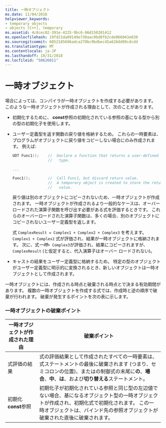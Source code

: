 ```yaml
---
title: 一時オブジェクト
ms.date: 11/04/2016
helpviewer_keywords:
- temporary objects
- objects [C++], temporary
ms.assetid: 4c8cec02-391e-4225-9bc6-06d150201412
ms.openlocfilehash: 19fd21da09149e730aac9bd0fb2cde066043e030
ms.sourcegitcommit: 6052185696adca270bc9bdbec45a626dd89cdcdd
ms.translationtype: MT
ms.contentlocale: ja-JP
ms.lasthandoff: 10/31/2018
ms.locfileid: "50626011"
---
```

# <a name="temporary-objects"></a>一時オブジェクト

場合によっては、コンパイラが一時オブジェクトを作成する必要があります。 このような一時オブジェクトが作成される理由として、次のことがあります。

- 初期化するために、 **const**参照の初期化されている参照の基になる型から別の型の初期化子を使用します。

- ユーザー定義型を返す関数の戻り値を格納するため。 これらの一時要素は、プログラムがオブジェクトに戻り値をコピーしない場合にのみ作成されます。 例えば:

    ```cpp
    UDT Func1();    //  Declare a function that returns a user-defined
                    //   type.

    ...

    Func1();        //  Call Func1, but discard return value.
                    //  A temporary object is created to store the return
                    //   value.
    ```

   戻り値は別のオブジェクトにコピーされないため、一時オブジェクトが作成されます。 一時オブジェクトが作成されるより一般的なケースは、オーバーロードされた演算子関数を呼び出す必要がある式を評価するときです。 これらのオーバーロードされた演算子関数は、多くの場合、別のオブジェクトにコピーされないユーザー定義型を返します。

   式 `ComplexResult = Complex1 + Complex2 + Complex3` を考えます。 `Complex1 + Complex2` 式が評価され、結果が一時オブジェクトに格納されます。 次に、式*一時*`+ Complex3`が評価され、結果にコピーされますが、 `ComplexResult` (と仮定すると、代入演算子はオーバー ロードされない)。

- キャストの結果をユーザー定義型に格納するため。 特定の型のオブジェクトがユーザー定義型に明示的に変換されるとき、新しいオブジェクトは一時オブジェクトとして作成されます。

一時オブジェクトには、作成される時点と破棄される時点とで決まる有効期間があります。 複数の一時オブジェクトを作成する式では、作成時と逆の順序で破棄が行われます。 破棄が発生するポイントを次の表に示します。

### <a name="destruction-points-for-temporary-objects"></a>一時オブジェクトの破棄ポイント

|一時オブジェクトが作成された理由|破棄ポイント|
|------------------------------|-----------------------|
|式評価の結果|式の評価結果として作成されたすべての一時要素は、式ステートメントの最後に破棄されます (つまり、セミコロンの位置)、またはの制御式の末尾に**の**、**場合**、**中**、**は**、および**切り替える**ステートメント。|
|初期化**const**参照|初期化子が初期化されている参照と同じ型の左辺値でない場合、基になるオブジェクト型の一時オブジェクトが作成され、初期化式で初期化されます。 この一時オブジェクトは、バインド先の参照オブジェクトが破棄された直後に破棄されます。|